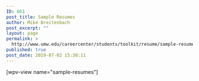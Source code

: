 ```yaml
---
ID: 661
post_title: Sample Resumes
author: Mike Breitenbach
post_excerpt: ""
layout: page
permalink: >
  http://www.umw.edu/careercenter/students/toolkit/resume/sample-resumes/
published: true
post_date: 2019-07-02 15:38:11
---
```

[wpv-view name="sample-resumes"]